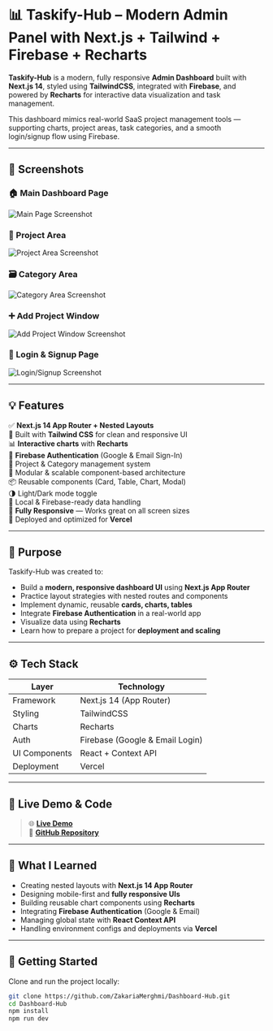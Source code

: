 # 📊 Taskify-Hub – Modern Admin Panel with Next.js + Tailwind + Firebase + Recharts

**Taskify-Hub** is a modern, fully responsive **Admin Dashboard** built with **Next.js 14**, styled using **TailwindCSS**, integrated with **Firebase**, and powered by **Recharts** for interactive data visualization and task management.

This dashboard mimics real-world SaaS project management tools — supporting charts, project areas, task categories, and a smooth login/signup flow using Firebase.

---

## 📸 Screenshots

### 🏠 Main Dashboard Page  
![Main Page Screenshot](https://github.com/user-attachments/assets/df1aebde-0fcd-40a2-8cf9-14ca16e0d209)

### 📁 Project Area  
![Project Area Screenshot](https://github.com/user-attachments/assets/4d5cddcf-d8ba-46dc-be1b-c76a4bdedd2d )

### 🗃️ Category Area  
![Category Area Screenshot](https://github.com/user-attachments/assets/1d124faf-286f-472f-a970-5a3d4ade21c9)

### ➕ Add Project Window  
![Add Project Window Screenshot](https://github.com/user-attachments/assets/3a5b7f36-e15f-4120-91c6-7c6addaf77c8)

### 🔐 Login & Signup Page  
![Login/Signup Screenshot](https://github.com/user-attachments/assets/ffdf5d48-86c1-4117-8954-0739ff7598aa)

---

## 💡 Features

✅ **Next.js 14 App Router + Nested Layouts**  
🎨 Built with **Tailwind CSS** for clean and responsive UI  
📊 **Interactive charts** with **Recharts**  
🔐 **Firebase Authentication** (Google & Email Sign-In)  
📂 Project & Category management system  
🧱 Modular & scalable component-based architecture  
📦 Reusable components (Card, Table, Chart, Modal)  
🌗 Light/Dark mode toggle  
📁 Local & Firebase-ready data handling  
📱 **Fully Responsive** — Works great on all screen sizes  
🚀 Deployed and optimized for **Vercel**

---

## 🎯 Purpose

Taskify-Hub was created to:

- Build a **modern, responsive dashboard UI** using **Next.js App Router**
- Practice layout strategies with nested routes and components
- Implement dynamic, reusable **cards, charts, tables**
- Integrate **Firebase Authentication** in a real-world app
- Visualize data using **Recharts**
- Learn how to prepare a project for **deployment and scaling**

---

## ⚙️ Tech Stack

| Layer        | Technology                        |
|--------------|------------------------------------|
| Framework    | Next.js 14 (App Router)            |
| Styling      | TailwindCSS                        |
| Charts       | Recharts                           |
| Auth         | Firebase (Google & Email Login)    |
| UI Components| React + Context API                |
| Deployment   | Vercel                             |

---

## 🚀 Live Demo & Code

> 🌐 [**Live Demo**](https://dashboard-hub-ccp2.vercel.app/)  
> 🔗 [**GitHub Repository**](https://github.com/ZakariaMerghmi/Dashboard-Hub)

---

## 🧠 What I Learned

- Creating nested layouts with **Next.js 14 App Router**
- Designing mobile-first and **fully responsive UIs**
- Building reusable chart components using **Recharts**
- Integrating **Firebase Authentication** (Google & Email)
- Managing global state with **React Context API**
- Handling environment configs and deployments via **Vercel**

---

## 🧪 Getting Started

Clone and run the project locally:

```bash
git clone https://github.com/ZakariaMerghmi/Dashboard-Hub.git
cd Dashboard-Hub
npm install
npm run dev
